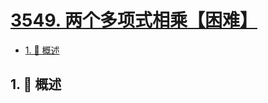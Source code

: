 # [3549. 两个多项式相乘【困难】](https://github.com/Tdahuyou/TNotes.leetcode/tree/main/notes/3549.%20%E4%B8%A4%E4%B8%AA%E5%A4%9A%E9%A1%B9%E5%BC%8F%E7%9B%B8%E4%B9%98%E3%80%90%E5%9B%B0%E9%9A%BE%E3%80%91)

<!-- region:toc -->

- [1. 📝 概述](#1--概述)

<!-- endregion:toc -->

## 1. 📝 概述
